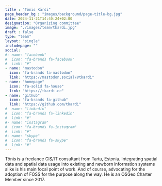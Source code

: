 ```yaml
---
title : "Tõnis Kärdi"
page_header_bg : "images/background/page-title-bg.jpg"
date: 2024-11-21T14:40:24+02:00
designation: "Organizing committee"
image: "./images/team/tkardi.jpg"
draft : false
type: "team"
layout: "single"
includepage: ""
social:
#- name: "facebook"
#  icon: "fa-brands fa-facebook"
#  link: "#"
- name: "mastodon"
  icon: "fa-brands fa-mastodon"
  link: "https://mastodon.social/@tkardi"
- name: "homepage"
  icon: "fa-solid fa-house"
  link: "https://tkardi.ee"
- name: "github"
  icon: "fa-brands fa-github"
  link: "https://github.com/tkardi"
#- name: "linkedin"
#  icon: "fa-brands fa-linkedin"
#  link: "#"
#- name: "instagram"
#  icon: "fa-brands fa-instagram"
#  link: "#"
#- name: "skype"
#  icon: "fa-brands fa-skype"
#  link: "#"
---
```


Tõnis is a freelance GIS/IT consultant from Tartu, Estonia. Integrating spatial
data and spatial data usage into existing and newborn information systems alike
is his main focal point of work. And of course, advocating for the adoption of
FOSS for the purpose along the way. He is an OSGeo Charter Member since 2017.
